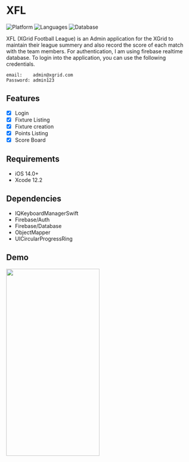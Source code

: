 # XFL

![Platform](https://img.shields.io/badge/Platform-iOS-orange.svg)
![Languages](https://img.shields.io/badge/Language-Swift-orange.svg)
![Database](https://img.shields.io/badge/Language-Firebase-orange.svg) 

XFL (XGrid Football League) is an Admin application for the XGrid to maintain their league summery and also record the score of each match with the team members. For authentication, I am using firebase realtime database. To login into the application, you can use the following credentials.


    email:    admin@xgrid.com
    Password: admin123
    
## Features

- [x] Login
- [x] Fixture Listing
- [x] Fixture creation
- [x] Points Listing
- [x] Score Board

## Requirements
- iOS 14.0+
- Xcode 12.2

## Dependencies
- IQKeyboardManagerSwift
- Firebase/Auth
- Firebase/Database
- ObjectMapper
- UICircularProgressRing

## Demo
<img src="https://gph.is/g/ZPGNk5B" width="250" height="500" />

[swift-image]:https://img.shields.io/badge/swift-5.0-orange.svg
[swift-url]: https://swift.org/

